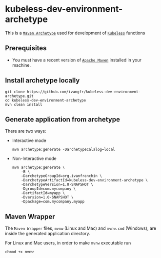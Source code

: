 # kubeless-dev-environment-archetype

This is a [`Maven Archetype`](https://maven.apache.org/guides/introduction/introduction-to-archetypes.html) used for development of [`Kubeless`](https://kubeless.io/) functions

## Prerequisites

- You must have a recent version of [`Apache Maven`](https://maven.apache.org/) installed in your machine.

## Install archetype locally

```
git clone https://github.com/ivangfr/kubeless-dev-environment-archetype.git
cd kubeless-dev-environment-archetype
mvn clean install
```

## Generate application from archetype

There are two ways:

- Interactive mode
  ```
  mvn archetype:generate -DarchetypeCalalog=local
  ```

- Non-Interactive mode
  ```
  mvn archetype:generate \
      -B \
      -DarchetypeGroupId=org.ivanfranchin \
      -DarchetypeArtifactId=kubeless-dev-environment-archetype \
      -DarchetypeVersion=1.0-SNAPSHOT \
      -DgroupId=com.mycompany \
      -DartifactId=myapp \
      -Dversion=1.0-SNAPSHOT \
      -Dpackage=com.mycompany.myapp
  ```

## Maven Wrapper

The `Maven Wrapper` files, `mvnw` (Linux and Mac) and `mvnw.cmd` (Windows), are inside the generated application directory.

For Linux and Mac users, in order to make `mvnw` executable run
```
chmod +x mvnw
```
